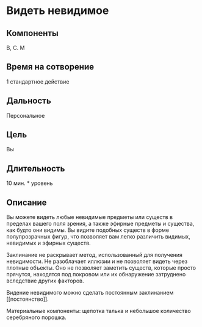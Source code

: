 # Видеть невидимое

## Компоненты
В, С. М

## Время на сотворение
1 стандартное действие

## Дальность
Персональное

## Цель
Вы

## Длительность
10 мин. * уровень

## Описание
Вы можете видеть любые невидимые предметы или существ в пределах вашего поля зрения, а также эфирные предметы и существа, как будто они видимы. Вы видите подобных существ в форме полупрозрачных фигур, что позволяет вам легко различить видимых, невидимых и эфирных существ.

Заклинание не раскрывает метод, использованный для получения невидимости. Не разоблачает иллюзии и не позволяет видеть через плотные объекты. Оно не позволяет заметить существ, которые просто прячутся, находятся под покровом или их обнаружение затруднено вследствие других факторов.

Видение невидимого можно сделать постоянным заклинанием [[постоянство]].

Материальные компоненты: щепотка талька и небольшое количество серебряного порошка.